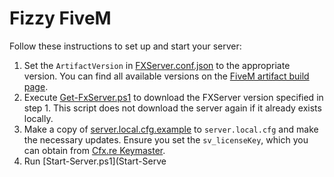 # Fizzy FiveM

Follow these instructions to set up and start your server:

1. Set the `ArtifactVersion` in [FXServer.conf.json](FXServer.conf.json) to the appropriate version. You can find all available versions on the [FiveM artifact build page](https://runtime.fivem.net/artifacts/fivem/build_server_windows/master/).
2. Execute [Get-FxServer.ps1](Get-FxServer.ps1) to download the FXServer version specified in step 1. This script does not download the server again if it already exists locally.
3. Make a copy of [server.local.cfg.example](server.local.cfg.example) to `server.local.cfg` and make the necessary updates. Ensure you set the `sv_licenseKey`, which you can obtain from [Cfx.re Keymaster](https://keymaster.fivem.net/).
4. Run [Start-Server.ps1](Start-Serve